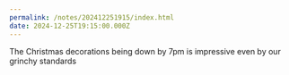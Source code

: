 ```yaml
---
permalink: /notes/202412251915/index.html
date: 2024-12-25T19:15:00.000Z
---
```


The Christmas decorations being down by 7pm is impressive even by our grinchy standards